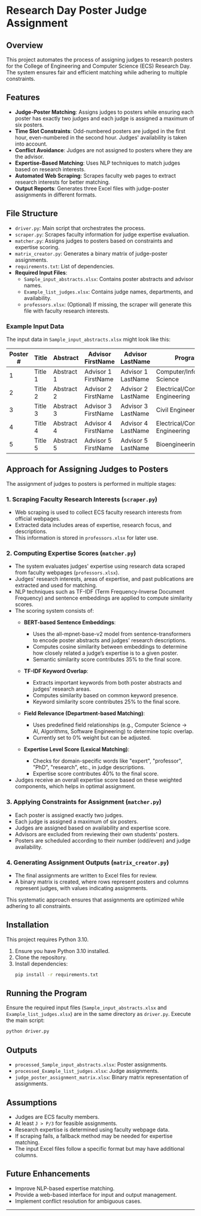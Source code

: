 # Research Day Poster Judge Assignment

## Overview
This project automates the process of assigning judges to research posters for the College of Engineering and Computer Science (ECS) Research Day. The system ensures fair and efficient matching while adhering to multiple constraints.

## Features
- **Judge-Poster Matching**: Assigns judges to posters while ensuring each poster has exactly two judges and each judge is assigned a maximum of six posters.
- **Time Slot Constraints**: Odd-numbered posters are judged in the first hour, even-numbered in the second hour. Judges' availability is taken into account.
- **Conflict Avoidance**: Judges are not assigned to posters where they are the advisor.
- **Expertise-Based Matching**: Uses NLP techniques to match judges based on research interests.
- **Automated Web Scraping**: Scrapes faculty web pages to extract research interests for better matching.
- **Output Reports**: Generates three Excel files with judge-poster assignments in different formats.

## File Structure
- `driver.py`: Main script that orchestrates the process.
- `scraper.py`: Scrapes faculty information for judge expertise evaluation.
- `matcher.py`: Assigns judges to posters based on constraints and expertise scoring.
- `matrix_creator.py`: Generates a binary matrix of judge-poster assignments.
- `requirements.txt`: List of dependencies.
- **Required Input Files**:
  - `Sample_input_abstracts.xlsx`: Contains poster abstracts and advisor names.
  - `Example_list_judges.xlsx`: Contains judge names, departments, and availability.
  - `professors.xlsx`: (Optional) If missing, the scraper will generate this file with faculty research interests.

### Example Input Data
The input data in `Sample_input_abstracts.xlsx` might look like this:

| Poster # | Title   | Abstract   | Advisor FirstName | Advisor LastName | Program                      |
|----------|---------|------------|------------------|-----------------|-----------------------------|
| 1        | Title 1 | Abstract 1 | Advisor 1 FirstName | Advisor 1 LastName | Computer/Information Science |
| 2        | Title 2 | Abstract 2 | Advisor 2 FirstName | Advisor 2 LastName | Electrical/Computer Engineering |
| 3        | Title 3 | Abstract 3 | Advisor 3 FirstName | Advisor 3 LastName | Civil Engineering           |
| 4        | Title 4 | Abstract 4 | Advisor 4 FirstName | Advisor 4 LastName | Electrical/Computer Engineering |
| 5        | Title 5 | Abstract 5 | Advisor 5 FirstName | Advisor 5 LastName | Bioengineering              |

## Approach for Assigning Judges to Posters
The assignment of judges to posters is performed in multiple stages:

### 1. **Scraping Faculty Research Interests** (`scraper.py`)
- Web scraping is used to collect ECS faculty research interests from official webpages.
- Extracted data includes areas of expertise, research focus, and descriptions.
- This information is stored in `professors.xlsx` for later use.

### 2. **Computing Expertise Scores** (`matcher.py`)
- The system evaluates judges' expertise using research data scraped from faculty webpages (`professors.xlsx`).
- Judges' research interests, areas of expertise, and past publications are extracted and used for matching.
- NLP techniques such as TF-IDF (Term Frequency-Inverse Document Frequency) and sentence embeddings are applied to compute similarity scores.
- The scoring system consists of:
  - **BERT-based Sentence Embeddings**:
    - Uses the all-mpnet-base-v2 model from sentence-transformers to encode poster abstracts and judges' research descriptions.
    - Computes cosine similarity between embeddings to determine how closely related a judge’s expertise is to a given poster.
    - Semantic similarity score contributes 35% to the final score.
   
  - **TF-IDF Keyword Overlap**:
    - Extracts important keywords from both poster abstracts and judges' research areas.
    - Computes similarity based on common keyword presence.
    - Keyword similarity score contributes 25% to the final score.
   
  - **Field Relevance (Department-based Matching)**:
    - Uses predefined field relationships (e.g., Computer Science → AI, Algorithms, Software Engineering) to determine topic overlap.
    - Currently set to 0% weight but can be adjusted.

  - **Expertise Level Score (Lexical Matching)**:
    - Checks for domain-specific words like "expert", "professor", "PhD", "research", etc., in judge descriptions.
    - Expertise score contributes 40% to the final score.
- Judges receive an overall expertise score based on these weighted components, which helps in optimal assignment.


### 3. **Applying Constraints for Assignment** (`matcher.py`)
- Each poster is assigned exactly two judges.
- Each judge is assigned a maximum of six posters.
- Judges are assigned based on availability and expertise score.
- Advisors are excluded from reviewing their own students' posters.
- Posters are scheduled according to their number (odd/even) and judge availability.

### 4. **Generating Assignment Outputs** (`matrix_creator.py`)
- The final assignments are written to Excel files for review.
- A binary matrix is created, where rows represent posters and columns represent judges, with values indicating assignments.

This systematic approach ensures that assignments are optimized while adhering to all constraints.

## Installation
This project requires Python 3.10.

1. Ensure you have Python 3.10 installed.
2. Clone the repository.
3. Install dependencies:
   ```sh
   pip install -r requirements.txt
   ```

## Running the Program
Ensure the required input files (`Sample_input_abstracts.xlsx` and `Example_list_judges.xlsx`) are in the same directory as `driver.py`.
Execute the main script:
```sh
python driver.py
```

## Outputs
- `processed_Sample_input_abstracts.xlsx`: Poster assignments.
- `processed_Example_list_judges.xlsx`: Judge assignments.
- `judge_poster_assignment_matrix.xlsx`: Binary matrix representation of assignments.

## Assumptions
- Judges are ECS faculty members.
- At least `J > P/3` for feasible assignments.
- Research expertise is determined using faculty webpage data.
- If scraping fails, a fallback method may be needed for expertise matching.
- The input Excel files follow a specific format but may have additional columns.

## Future Enhancements
- Improve NLP-based expertise matching.
- Provide a web-based interface for input and output management.
- Implement conflict resolution for ambiguous cases.

---
